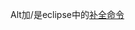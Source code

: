 Alt加/是eclipse中的[补全命令](http://www.baidu.com/link?url=sQGIjtaBuwEDhCxuP9OEZzV5jZtO-KBjwNsGFJiQOyLQhOh5lIEdMBDd5ueMfaCXanPKK8VvYaaO_QmE5GsM4Z8QaFYOuwyVR2D5PJENPGe)
